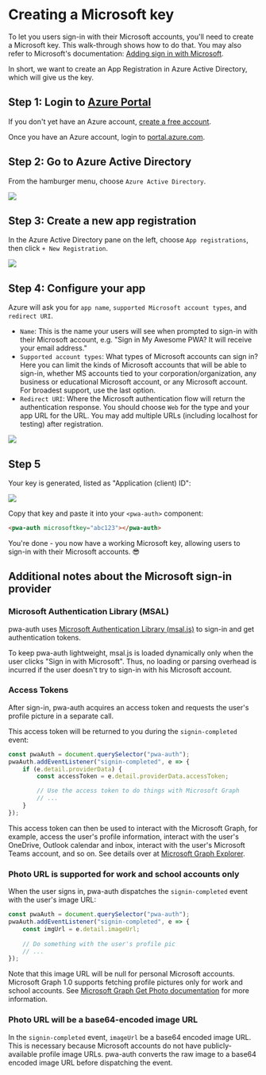 # Creating a Microsoft key

To let you users sign-in with their Microsoft accounts, you'll need to create a Microsoft key. This walk-through shows how to do that. You may also refer to Microsoft's documentation: [Adding sign in with Microsoft](https://developer.microsoft.com/en-us/identity/add-sign-in-with-microsoft).

In short, we want to create an App Registration in Azure Active Directory, which will give us the key.

## Step 1: Login to <a href="https://portal.azure.com">Azure Portal</a>

If you don't yet have an Azure account, [create a free account](https://azure.microsoft.com/en-us/free/).

Once you have an Azure account, login to [portal.azure.com](https://portal.azure.com).

## Step 2: Go to Azure Active Directory

From the hamburger menu, choose `Azure Active Directory`.

<img loading="lazy" src="/assets/active-directory.png" />

## Step 3: Create a new app registration

In the Azure Active Directory pane on the left, choose `App registrations`, then click `+ New Registration`.

<img loading="lazy" src="/assets/azure-new-app-reg.png"/>

## Step 4: Configure your app

Azure will ask you for `app name`, `supported Microsoft account types`, and `redirect URI`. 

- `Name`: This is the name your users will see when prompted to sign-in with their Microsoft account, e.g. "Sign in My Awesome PWA? It will receive your email address." 
- `Supported account types`: What types of Microsoft accounts can sign in? Here you can limit the kinds of Microsoft accounts that will be able to sign-in, whether MS accounts tied to your corporation/organization, any business or educational Microsoft account, or any Microsoft account. For broadest support, use the last option.
- `Redirect URI`: Where the Microsoft authentication flow will return the authentication response. You should choose `Web` for the type and your app URL for the URL. You may add multiple URLs (including localhost for testing) after registration.

<img loading="lazy" src="/assets/azure-app-config.png" />

## Step 5

Your key is generated, listed as "Application (client) ID":

<img loading="lazy" src="/assets/azure-key.png" />

Copy that key and paste it into your `<pwa-auth>` component:

```html
<pwa-auth microsoftkey="abc123"></pwa-auth>
```

You're done - you now have a working Microsoft key, allowing users to sign-in with their Microsoft accounts. 😎

## Additional notes about the Microsoft sign-in provider

### Microsoft Authentication Library (MSAL)
pwa-auth uses <a href="https://docs.microsoft.com/en-us/azure/active-directory/develop/msal-overview">Microsoft Authentication Library (msal.js)</a> to sign-in and get authentication tokens.

To keep pwa-auth lightweight, msal.js is loaded dynamically only when the user clicks "Sign in with Microsoft". Thus, no loading or parsing overhead is incurred if the user doesn't try to sign-in with his Microsoft account.

### Access Tokens

After sign-in, pwa-auth acquires an access token and requests the user's profile picture in a separate call. 

This access token will be returned to you during the `signin-completed` event:

```javascript
const pwaAuth = document.querySelector("pwa-auth");
pwaAuth.addEventListener("signin-completed", e => {
    if (e.detail.providerData) {
        const accessToken = e.detail.providerData.accessToken;

        // Use the access token to do things with Microsoft Graph
        // ... 
    }
});
```

This access token can then be used to interact with the Microsoft Graph, for example, access the user's profile information, interact with the user's OneDrive, Outlook calendar and inbox, interact with the user's Microsoft Teams account, and so on. See details over at <a href="https://developer.microsoft.com/en-us/graph/graph-explorer#">Microsoft Graph Explorer</a>.

### Photo URL is supported for work and school accounts only

When the user signs in, pwa-auth dispatches the `signin-completed` event with the user's image URL:

```javascript
const pwaAuth = document.querySelector("pwa-auth");
pwaAuth.addEventListener("signin-completed", e => {
    const imgUrl = e.detail.imageUrl;
    
    // Do something with the user's profile pic
    // ...
});
```

Note that this image URL will be null for personal Microsoft accounts. Microsoft Graph 1.0 supports fetching profile pictures only for work and school accounts. See [Microsoft Graph Get Photo documentation](https://docs.microsoft.com/en-us/graph/api/profilephoto-get?view=graph-rest-1.0) for more information.


### Photo URL will be a base64-encoded image URL

In the `signin-completed` event, `imageUrl` be a base64 encoded image URL. This is necessary because Microsoft accounts do not have publicly-available profile image URLs. pwa-auth converts the raw image to a base64 encoded image URL before dispatching the event.